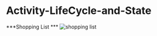 # Activity-LifeCycle-and-State

***Shopping List ***
![shopping list](https://user-images.githubusercontent.com/47735067/111629728-b65c6300-8819-11eb-9525-5d8f3f1135bf.gif)
